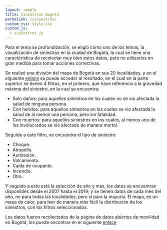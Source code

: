 ```yaml
---
layout: sample
title: Siniestros Bogotá
permalink: /siniestros/
custom_css: style.css
custom_js:
  - siniestros.js
---
```


Para el tema se profundización, se eligió como uno de los temas, la visualización de siniestros en la ciudad de Bogotá, la cual se tiene una caractéristica de recolectar muy bien estos datos, pero no utilizarlos en gran medida para tomar acciones correctivas. 

Se realizó una división del mapa de Bogotá en sus 20 localidades, y en el siguiente [enlace](../googleMaps/googleMaps.html) se puede acceder al resultado, en el cual en la parte superior se tienen 4 filtros, en el primero, que hace referencia a la gravedad máxima del siniestro, en la cual se encuentra:

- Solo daños: para aquellos siniestros en los cuales no se vio afectada la salud de ninguna persona.
- Con heridos: para aquellos siniestros en los cuales se vio afectada la salud de al menos una persona, pero sin fatalidad.
- Con muertos: para aquellos siniestros en los cuales, al menos uno de los involucrados se vio afectado de manera mortal.

Seguido a este filtro, se encuentra el tipo de siniestro:

- Choque.
- Atropello.
- Autolesión.
- Volcamiento.
- Caída de ocupante.
- Incendio.
- Otro.

Y seguido a esto está la selección de año y mes, los datos se encuentran disponibles desde el 2007 hasta el 2019; y se tienen datos de cada mes del año, no para todas las localidades, pero sí para la mayoría. El mapa, es un mapa de calor, para leer de manera más fácil la distribución de los siniestros, con los filtros seleccionados.

Los datos fueron recolectados de la página de datos abiertos de movilidad en Bogotá, los puede encontrar en el siguiente [enlace](https://datos-abiertos-sdm-movilidadbogota.hub.arcgis.com/datasets/historico-siniestros-bogot%C3%A1-d-c-)


